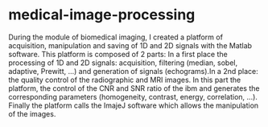 # medical-image-processing
During the module of biomedical imaging, I created a platform of acquisition, manipulation and saving of 1D and 2D signals with the Matlab software. This platform is composed of 2 parts: In a first place the processing of 1D and
2D signals: acquisition, filtering (median, sobel, adaptive, Prewitt, ...) and generation of signals (echograms).In a 2nd place: the quality control of the radiographic and MRI images. In this part the platform, the control of the
CNR and SNR ratio of the ibm and generates the corresponding parameters (homogeneity, contrast, energy, correlation, ...). Finally the platform calls the ImajeJ software which allows the manipulation of the images.
